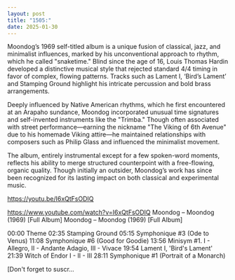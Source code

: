 ```yaml
---
layout: post
title: "1505:"
date: 2025-01-30
---
```


Moondog’s 1969 self-titled album is a unique fusion of classical, jazz, and minimalist influences, marked by his unconventional approach to rhythm, which he called "snaketime." Blind since the age of 16, Louis Thomas Hardin developed a distinctive musical style that rejected standard 4/4 timing in favor of complex, flowing patterns. Tracks such as Lament I, ‘Bird’s Lament’ and Stamping Ground highlight his intricate percussion and bold brass arrangements.  

Deeply influenced by Native American rhythms, which he first encountered at an Arapaho sundance, Moondog incorporated unusual time signatures and self-invented instruments like the "Trimba." Though often associated with street performance—earning the nickname "The Viking of 6th Avenue" due to his homemade Viking attire—he maintained relationships with composers such as Philip Glass and influenced the minimalist movement.  

The album, entirely instrumental except for a few spoken-word moments, reflects his ability to merge structured counterpoint with a free-flowing, organic quality. Though initially an outsider, Moondog’s work has since been recognized for its lasting impact on both classical and experimental music.

https://youtu.be/I6xQtFsODIQ

https://www.youtube.com/watch?v=I6xQtFsODIQ
Moondog – Moondog (1969) [Full Album]
Moondog – Moondog (1969) [Full Album]

00:00 Theme
02:35 Stamping Ground
05:15 Symphonique #3 (Ode to Venus)
11:08 Symphonique #6 (Good for Goodie)
13:56 Minisym #1. I - Allegro, II - Andante Adagio, III - Vivace
19:54 Lament I, 'Bird's Lament'
21:39 Witch of Endor I - II - III
28:11 Symphonique #1 (Portrait of a Monarch)

[Don't forget to suscr...
